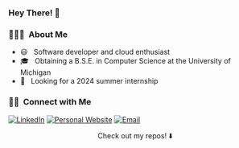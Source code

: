 <h3> Hey There! 👋 </h3>
              

<h3> 👨🏻‍💻 &nbsp;About Me </h3>

- 😃 &nbsp; Software developer and cloud enthusiast
- 🎓 &nbsp; Obtaining a B.S.E. in Computer Science at the University of Michigan
- 💼 &nbsp; Looking for a 2024 summer internship
 
<h3> 🤝🏻 &nbsp;Connect with Me </h3>

<p>
<a href="https://www.linkedin.com/in/rishiraj-c/"><img alt="LinkedIn" src="https://img.shields.io/badge/LinkedIn-LinkedIn%20Profile-blue?style=flat-square&logo=linkedin"></a> 
<a href="https://rchandra20.github.io/personal-portfolio"><img alt="Personal Website" src="https://img.shields.io/badge/GitHub%20Pages-Personal%20Website-black?style=flat-square&logo=githubpages"></a> 
<a href="mailto:rajchan@umich.edu"><img alt="Email" src="https://img.shields.io/badge/Email-rajchan@umich.edu-red?style=flat-square&logo=gmail"></a>
</p>

<p align="center">
Check out my repos! ⬇️ 
</p>
                        

<!---
rchandra20/rchandra20 is a ✨ special ✨ repository because its `README.md` (this file) appears on your GitHub profile.
You can click the Preview link to take a look at your changes.
--->
